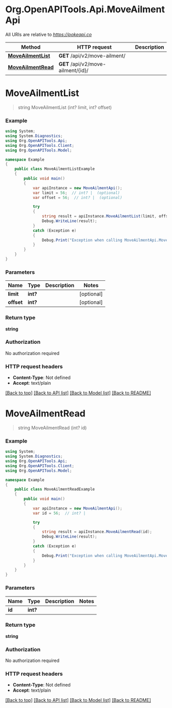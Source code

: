 # Org.OpenAPITools.Api.MoveAilmentApi

All URIs are relative to *https://pokeapi.co*

Method | HTTP request | Description
------------- | ------------- | -------------
[**MoveAilmentList**](MoveAilmentApi.md#moveailmentlist) | **GET** /api/v2/move-ailment/ | 
[**MoveAilmentRead**](MoveAilmentApi.md#moveailmentread) | **GET** /api/v2/move-ailment/{id}/ | 


<a name="moveailmentlist"></a>
# **MoveAilmentList**
> string MoveAilmentList (int? limit, int? offset)



### Example
```csharp
using System;
using System.Diagnostics;
using Org.OpenAPITools.Api;
using Org.OpenAPITools.Client;
using Org.OpenAPITools.Model;

namespace Example
{
    public class MoveAilmentListExample
    {
        public void main()
        {
            var apiInstance = new MoveAilmentApi();
            var limit = 56;  // int? |  (optional) 
            var offset = 56;  // int? |  (optional) 

            try
            {
                string result = apiInstance.MoveAilmentList(limit, offset);
                Debug.WriteLine(result);
            }
            catch (Exception e)
            {
                Debug.Print("Exception when calling MoveAilmentApi.MoveAilmentList: " + e.Message );
            }
        }
    }
}
```

### Parameters

Name | Type | Description  | Notes
------------- | ------------- | ------------- | -------------
 **limit** | **int?**|  | [optional] 
 **offset** | **int?**|  | [optional] 

### Return type

**string**

### Authorization

No authorization required

### HTTP request headers

 - **Content-Type**: Not defined
 - **Accept**: text/plain

[[Back to top]](#) [[Back to API list]](../README.md#documentation-for-api-endpoints) [[Back to Model list]](../README.md#documentation-for-models) [[Back to README]](../README.md)

<a name="moveailmentread"></a>
# **MoveAilmentRead**
> string MoveAilmentRead (int? id)



### Example
```csharp
using System;
using System.Diagnostics;
using Org.OpenAPITools.Api;
using Org.OpenAPITools.Client;
using Org.OpenAPITools.Model;

namespace Example
{
    public class MoveAilmentReadExample
    {
        public void main()
        {
            var apiInstance = new MoveAilmentApi();
            var id = 56;  // int? | 

            try
            {
                string result = apiInstance.MoveAilmentRead(id);
                Debug.WriteLine(result);
            }
            catch (Exception e)
            {
                Debug.Print("Exception when calling MoveAilmentApi.MoveAilmentRead: " + e.Message );
            }
        }
    }
}
```

### Parameters

Name | Type | Description  | Notes
------------- | ------------- | ------------- | -------------
 **id** | **int?**|  | 

### Return type

**string**

### Authorization

No authorization required

### HTTP request headers

 - **Content-Type**: Not defined
 - **Accept**: text/plain

[[Back to top]](#) [[Back to API list]](../README.md#documentation-for-api-endpoints) [[Back to Model list]](../README.md#documentation-for-models) [[Back to README]](../README.md)

